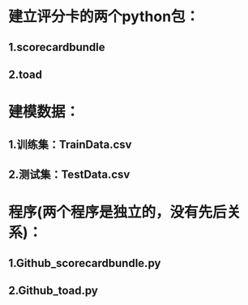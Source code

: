 建立评分卡的两个python包：<br>
=======================
1.scorecardbundle<br>
-----------------------
2.toad<br>
-----------------------


建模数据：<br>
=======================
1.训练集：TrainData.csv<br>
-----------------------
2.测试集：TestData.csv<br>
-----------------------

程序(两个程序是独立的，没有先后关系)：<br>
=======================
1.Github_scorecardbundle.py<br>
-----------------------
2.Github_toad.py<br>
-----------------------
